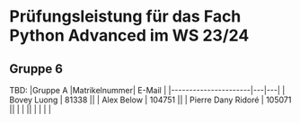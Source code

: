# Prüfungsleistung für das Fach Python Advanced im WS 23/24
## Gruppe 6
TBD:
|Gruppe A |Matrikelnummer| E-Mail |
|----------------------|---|---|
| Bovey Luong          | 81338 ||
| Alex Below           | 104751 || 
| Pierre Dany Ridoré   |  105071 ||
|   |   ||
|  |  | |
